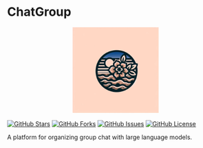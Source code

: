 # ChatGroup


<p align="center">
  <img src="https://github.com/clarkkent0618/ChatGroup/blob/main/%E8%8A%B1%E8%9A%80_logo.png?raw=true" alt="项目Logo" width="200">
</p>



[![GitHub Stars](https://img.shields.io/github/stars/clarkkent0618/ChatGroup.svg)](https://github.com/clarkkent0618/ChatGroup/stargazers)
[![GitHub Forks](https://img.shields.io/github/forks/clarkkent0618/ChatGroup.svg)](https://github.com/clarkkent0618/ChatGroup/network)
[![GitHub Issues](https://img.shields.io/github/issues/clarkkent0618/ChatGroup.svg)](https://github.com/clarkkent0618/ChatGroup/issues)
[![GitHub License](https://img.shields.io/github/license/clarkkent0618/ChatGroup.svg)](https://github.com/clarkkent0618/ChatGroup/blob/master/LICENSE)

A platform for organizing group chat with large language models.
